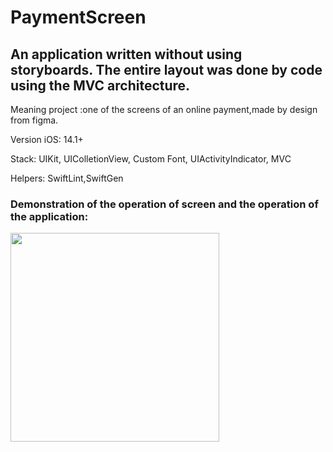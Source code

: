 # PaymentScreen

## An application written without using storyboards. The entire layout was done by code using the MVC architecture.

Meaning project :one of the screens of an online payment,made by design from figma.

Version iOS: 14.1+

Stack: UIKit, UIColletionView, Custom Font, UIActivityIndicator, MVC

Helpers: SwiftLint,SwiftGen

### Demonstration of the operation of screen and the operation of the application:

<img width="334" src="https://user-images.githubusercontent.com/110721351/217501506-8bd13acd-0429-4548-891f-df2ee0b0458d.gif">

